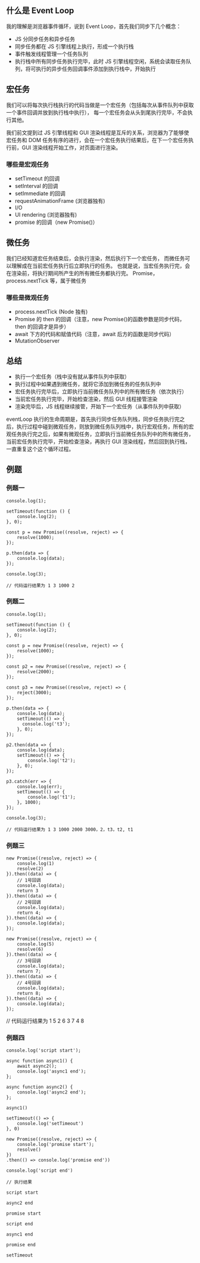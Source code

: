 ## 什么是 Event Loop

我的理解是浏览器事件循环，说到 Event Loop，首先我们同步下几个概念：

-   JS 分同步任务和异步任务
-   同步任务都在 JS 引擎线程上执行，形成一个执行栈
-   事件触发线程管理一个任务队列
-   执行栈中所有同步任务执行完毕，此时 JS 引擎线程空闲，系统会读取任务队列，将可执行的异步任务回调事件添加到执行栈中，开始执行

## 宏任务

我们可以将每次执行栈执行的代码当做是一个宏任务（包括每次从事件队列中获取一个事件回调并放到执行栈中执行）， 每一个宏任务会从头到尾执行完毕，不会执行其他。

我们前文提到过 JS 引擎线程和 GUI 渲染线程是互斥的关系，浏览器为了能够使宏任务和 DOM 任务有序的进行，会在一个宏任务执行结果后，在下一个宏任务执行前，GUI 渲染线程开始工作，对页面进行渲染。

### 哪些是宏观任务

-   setTimeout 的回调
-   setInterval 的回调
-   setImmediate 的回调
-   requestAnimationFrame (浏览器独有)
-   I/O
-   UI rendering (浏览器独有)
-   promise 的回调（new Promise()）

## 微任务

我们已经知道宏任务结束后，会执行渲染，然后执行下一个宏任务，
而微任务可以理解成在当前宏任务执行后立即执行的任务。
也就是说，当宏任务执行完，会在渲染前，将执行期间所产生的所有微任务都执行完。
Promise，process.nextTick 等，属于微任务

### 哪些是微观任务

-   process.nextTick (Node 独有)
-   Promise 的 then 的回调（注意，new Promise()的函数参数是同步代码，then 的回调才是异步）
-   await 下方的代码和赋值代码（注意，await 后方的函数是同步代码）
-   MutationObserver

## 总结

-   执行一个宏任务（栈中没有就从事件队列中获取）
-   执行过程中如果遇到微任务，就将它添加到微任务的任务队列中
-   宏任务执行完毕后，立即执行当前微任务队列中的所有微任务（依次执行）
-   当前宏任务执行完毕，开始检查渲染，然后 GUI 线程接管渲染
-   渲染完毕后，JS 线程继续接管，开始下一个宏任务（从事件队列中获取）

eventLoop 执行的生命周期是，首先执行同步任务队列栈，同步任务执行完之后，执行过程中碰到微观任务，则放到微任务队列栈中，执行宏观任务，所有的宏观任务执行完之后，如果有微观任务，立即执行当前微任务队列中的所有微任务，当前宏任务执行完毕，开始检查渲染，再执行 GUI 渲染线程，然后回到执行栈，一直重复这个这个循环过程。

## 例题

### 例题一

```
console.log(1);

setTimeout(function () {
    console.log(2);
}, 0);

const p = new Promise((resolve, reject) => {
    resolve(1000);
});

p.then(data => {
    console.log(data);
});

console.log(3);

// 代码运行结果为 1 3 1000 2
```

### 例题二

```
console.log(1);

setTimeout(function () {
    console.log(2);
}, 0);

const p = new Promise((resolve, reject) => {
    resolve(1000);
});

const p2 = new Promise((resolve, reject) => {
    resolve(2000);
});

const p3 = new Promise((resolve, reject) => {
    reject(3000);
});

p.then(data => {
    console.log(data);
    setTimeout(() => {
      console.log('t3');
    }, 0);
});

p2.then(data => {
    console.log(data);
    setTimeout(() => {
        console.log('t2');
    }, 0);
});

p3.catch(err => {
    console.log(err);
    setTimeout(() => {
        console.log('t1');
    }, 1000);
});

console.log(3);

// 代码运行结果为 1 3 1000 2000 3000，2，t3，t2, t1
```

### 例题三

```
new Promise((resolve, reject) => {
    console.log(1)
    resolve(2)
}).then((data) => {
    // 1号回调
    console.log(data);
    return 3
}).then((data) => {
    // 2号回调
    console.log(data);
    return 4;
}).then((data) => {
    console.log(data);
});

new Promise((resolve, reject) => {
    console.log(5)
    resolve(6)
}).then((data) => {
    // 3号回调
    console.log(data);
    return 7;
}).then((data) => {
    // 4号回调
    console.log(data);
    return 8;
}).then((data) => {
    console.log(data);
});
```

// 代码运行结果为 1 5 2 6 3 7 4 8

### 例题四

```
console.log('script start');

async function async1() {
    await async2();
    console.log('async1 end');
};

async function async2() {
    console.log('async2 end');
};

async1()

setTimeout(() => {
    console.log('setTimeout')
}, 0)

new Promise((resolve, reject) => {
    console.log('promise start');
    resolve()
})
.then(() => console.log('promise end'))

console.log('script end')

// 执行结果

script start

async2 end

promise start

script end

async1 end

promise end

setTimeout
```
